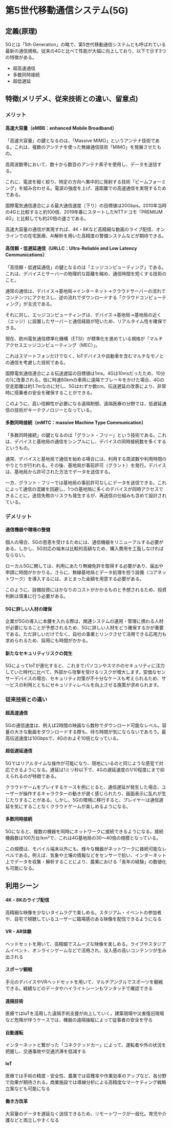 # 第5世代移動通信システム(5G)
## 定義(原理)
5Gとは「5th Generation」の略で、第5世代移動通信システムとも呼ばれている最新の通信規格。従来の4Gと比べて性能が大幅に向上しており、以下で示す3つの特徴がある。
* 超高速通信
* 多数同時接続
* 超低遅延

## 特徴(メリデメ、従来技術との違い、留意点)
### メリット
#### 高速大容量（eMBB：enhanced Mobile Broadband）
「高速大容量」の鍵となるのは、「Massive MIMO」というアンテナ技術である。これは、複数のアンテナを使った無線通信技術「MIMO」を発展させたもの。

高周波数帯において、数十から数百のアンテナ素子を使用し、データを送信する。

これに、電波を細く絞り、特定の方向へ集中的に発射する技術「ビームフォーミング」を組み合わせる。電波の強度を上げ、遠距離での高速通信を実現するためである。

国際電気通信連合による最大通信速度（下り）の目標値は20Gbps。2010年当時の4Gと比較すると約100倍、2019年春にスタートしたNTTドコモ「PREMIUM 4G」と比較しても約20倍の速さである。

高速大容量の通信が実現すれば、4K・8Kなど高精細な動画のライブ配信、オンラインでの在宅医療、AI解析を用いた高精度の警備システムなどが期待できる。

#### 高信頼・低遅延通信（URLLC：Ultra-Reliable and Low Latency Communications）
「高信頼・低遅延通信」の鍵となるのは「エッジコンピューティング」である。これは、デバイスとサーバーの物理的な距離を縮め、通信時間を短くする技術のこと。

通常の通信は、デバイス→基地局→インターネット→クラウドサーバーの流れでコンテンツにアクセスし、逆の流れでダウンロードする「クラウドコンピューティング」が主流である。

それに対し、エッジコンピューティングは、デバイス→基地局→基地局の近く（エッジ）に設置したサーバーと通信経路が短いため、リアルタイム性を確保できる。

現在、欧州電気通信標準化機構（ETSI）が標準化を進めている規格が「マルチアクセスエッジコンピューティング（MEC）」。

これはスマートフォンだけでなく、IoTデバイスや自動車を含むマルチなモノとの通信を考慮した技術である。

国際電気通信連合による伝送遅延の目標値は1ms。4Gは10msだったため、10分の1に改善される。仮に時速60kmの車両に遠隔でブレーキをかけた場合、4Gの空走距離は約1.7mなのに対し、5Gはわずか数cm。伝送遅延の改善により、非常時に搭乗者の安全を確保することができる。

このように、高い信頼性が必要になる遠隔制御、遠隔医療の分野では、低遅延通信の技術がキーテクノロジーとなっている。

#### 多数同時接続（mMTC：massive Machine Type Communication）
「多数同時接続」の鍵となるのは「グラント・フリー」という技術である。これは、デバイスと基地局の通信をシンプルにし、デバイスの同時接続数を多くするというもの。

通常、デバイスと基地局で通信を始める場合には、利用する周波数や利用時間のやりとりが行われる。その後、基地局が事前許可（グラント）を発行。デバイスは、基地局から許可された方法でデータを送信する。

一方、グラント・フリーでは基地局の事前許可なしにデータを送信できる。これによって通信の混雑を回避し、1つの基地局に多くのデバイスが同時アクセスできることに。送信失敗のリスクも発生するが、再送信の仕組みも含めて設計されている。

### デメリット
#### 通信機器や環境の整備
個人の場合、5Gの恩恵を受けるためには、通信機器をリニューアルする必要がある。しかし、5G対応の端末は比較的高額なため、購入費用を工面しなければならない。

ローカル5Gに関しては、利用にあたり無線免許を取得する必要があり、届出や申請に時間がかかりる。さらに、無線基地局とデータ処理を担う設備（コアネットワーク）を導入するには、まとまった金額を用意する必要がある。

このように、設備投資にはかなりのコストがかかるものと予想されるため、投資判断は慎重に行う必要がある。

#### 5Gに詳しい人材の確保
企業が5Gの導入に本腰を入れる際は、関連システムの運用・管理に携わる人材が必要になることが予想されるため、5Gに詳しい人材をどう確保するかが重要である。ただ詳しいだけでなく、自社の事業とリンクさせて活用できる応用力も求められるため、採用にも時間がかかる。

#### 新たなセキュリティリスクの発生
5GによってIoTが進化すると、これまでパソコンやスマホのセキュリティに注力していた時代に比べて、外部から攻撃を受けるリスクが増大します。安価なセンサーデバイスの場合、セキュリティ対策が不十分なケースも考えられるため、サービスの利用とともにセキュリティレベルを向上させる施策が求められます。

### 従来技術との違い
#### 超高速通信
5Gの通信速度は、例えば2時間の映画なら数秒でダウンロード可能なレベル。容量の大きな動画をダウンロードする際も、待ち時間が気にならないであろう。最高伝送速度は10Gbpsで、4Gのおよそ10倍となっている。

#### 超低遅延通信
5Gではリアルタイムな操作が可能になり、現地にいるのと同じような感覚で対応できるようになる。遅延は1ミリ秒以下で、4Gの遅延速度の1/10程度にまで抑えられるのが特徴である。

クラウドゲームをプレイするケースを例にとると、通信遅延が発生した場合、ユーザーが操作するキャラクターの動きが遅く感じられたり、画面表示に乱れが生じたりすることがある。しかし、5Gの環境に移行すると、プレイヤーは通信遅延を気にすることなくクラウドゲームが楽しめるようになる。

#### 多数同時接続
5Gになると、複数の機器を同時にネットワークに接続できるようになる。接続機器数は100万台/km²で、これは4G基地局の30～40倍の規模となっている。

この規模は、モバイル端末以外にも、様々な機器がネットワークに接続可能なレベルである。例えば、気象や土壌の情報などをセンサーで拾い、インターネット上でデータを収集・解析することにより、農業における「長年の経験」の数値化も可能になる。

## 利用シーン
#### 4K・8Kのライブ配信
高精細な映像を少ないタイムラグで楽しめる。スタジアム・イベントの参加者や、自宅で視聴しているユーザーに臨場感のある映像を配信できるようになる

#### VR・AR体験
ヘッドセットを用いて、高精細でスムーズな映像を楽しめる。ライブやスタジアムイベント、オンラインゲームなどで活用され、没入感の高いコンテンツが生み出される

#### スポーツ観戦
手元のデバイスやVRヘッドセットを用いて、マルチアングルでスポーツを観戦できる。戦績などのデータやハイライトシーンもワンタッチで確認できる

#### 遠隔技術
医療ではIoTを活用した遠隔手術支援が向上していく。建築現場や災害復旧現場など危険が伴うケースでは、機器の遠隔操縦によって従事者の安全を守る

#### 自動運転
インターネットと繋がった「コネクテッドカー」によって、運転者や外の状況を把握し、交通事故や交通渋滞を低減する

#### IoT
医療では手術の精度・安全性、農業では収穫率や作業効率のアップなど、各分野で効果が期待される。商業施設では導線分析による高精度なマーケティング戦略立案なども可能になる

#### 働き方改革
大容量のデータを遅延なく送信できるため、リモートワークが一般化。育児や介護などと両立しやすくなる
